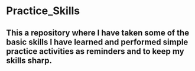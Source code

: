 # Practice_Skills

## This a repository where I have taken some of the basic skills I have learned and performed simple practice activities as reminders and to keep my skills sharp.
